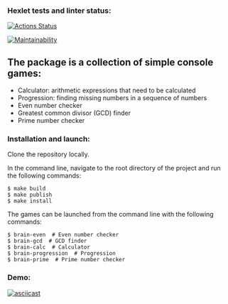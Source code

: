 ### Hexlet tests and linter status:
[![Actions Status](https://github.com/nurgeld/python-project-49/actions/workflows/hexlet-check.yml/badge.svg)](https://github.com/nurgeld/python-project-49/actions)

[![Maintainability](https://api.codeclimate.com/v1/badges/30f74b2e65bb99f5f289/maintainability)](https://codeclimate.com/github/nurgeld/python-project-49/maintainability)

## The package is a collection of simple console games:

* Calculator: arithmetic expressions that need to be calculated
* Progression: finding missing numbers in a sequence of numbers
* Even number checker
* Greatest common divisor (GCD) finder
* Prime number checker

### Installation and launch:

Clone the repository locally.

In the command line, navigate to the root directory of the project and run the following commands:

    $ make build
    $ make publish
    $ make install

The games can be launched from the command line with the following commands:

    $ brain-even  # Even number checker
    $ brain-gcd  # GCD finder
    $ brain-calc  # Calculator
    $ brain-progression  # Progression
    $ brain-prime  # Prime number checker

### Demo:

[![asciicast](https://asciinema.org/a/l40Lrk3midkLmNEOmgZErGnY7.svg)](https://asciinema.org/a/l40Lrk3midkLmNEOmgZErGnY7)